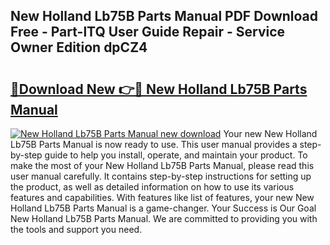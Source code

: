 ## New Holland Lb75B Parts Manual PDF Download Free - Part-lTQ User Guide Repair - Service Owner Edition dpCZ4

# <h2><a href="http://bc6543.oget.top/?id=New+Holland+Lb75B+Parts+Manual">🔗Download New 👉🔴 New Holland Lb75B Parts Manual</a></h2>

[![New Holland Lb75B Parts Manual new download](https://i.imgur.com/5g1atiW.png)](http://bc6543.oget.top/?id=New+Holland+Lb75B+Parts+Manual)
Your new New Holland Lb75B Parts Manual is now ready to use. This user manual provides a step-by-step guide to help you install, operate, and maintain your product. To make the most of your New Holland Lb75B Parts Manual, please read this user manual carefully. It contains step-by-step instructions for setting up the product, as well as detailed information on how to use its various features and capabilities. With features like list of features, your new New Holland Lb75B Parts Manual is a game-changer. Your Success is Our Goal New Holland Lb75B Parts Manual. We are committed to providing you with the tools and support you need.
